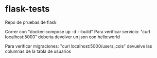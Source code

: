 # flask-tests

Repo de pruebas de flask

Correr con "docker-compose up -d --build"
Para verificar servicio: "curl localhost:5000" deberia devolver un json con hello:world

Para verificar migraciones: "curl localhost:5000/users_cols" devuelve las columnas de la tabla de usuarios
